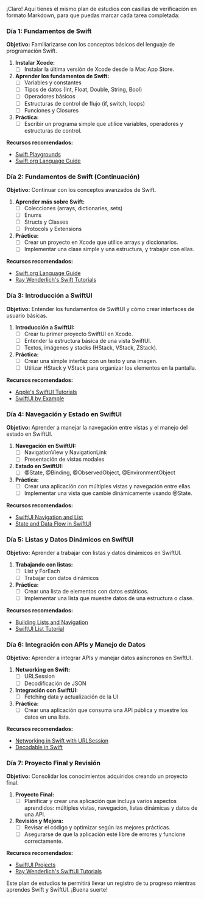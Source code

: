 ¡Claro! Aquí tienes el mismo plan de estudios con casillas de verificación en formato Markdown, para que puedas marcar cada tarea completada:

### Día 1: Fundamentos de Swift

**Objetivo:** Familiarizarse con los conceptos básicos del lenguaje de programación Swift.

1. **Instalar Xcode:**
   - [ ] Instalar la última versión de Xcode desde la Mac App Store.
2. **Aprender los fundamentos de Swift:**
   - [ ] Variables y constantes
   - [ ] Tipos de datos (Int, Float, Double, String, Bool)
   - [ ] Operadores básicos
   - [ ] Estructuras de control de flujo (if, switch, loops)
   - [ ] Funciones y Closures
3. **Práctica:**
   - [ ] Escribir un programa simple que utilice variables, operadores y estructuras de control.

**Recursos recomendados:**

- [Swift Playgrounds](https://www.apple.com/swift/playgrounds/)
- [Swift.org Language Guide](https://docs.swift.org/swift-book/LanguageGuide/TheBasics.html)

### Día 2: Fundamentos de Swift (Continuación)

**Objetivo:** Continuar con los conceptos avanzados de Swift.

1. **Aprender más sobre Swift:**
   - [ ] Colecciones (arrays, dictionaries, sets)
   - [ ] Enums
   - [ ] Structs y Classes
   - [ ] Protocols y Extensions
2. **Práctica:**
   - [ ] Crear un proyecto en Xcode que utilice arrays y diccionarios.
   - [ ] Implementar una clase simple y una estructura, y trabajar con ellas.

**Recursos recomendados:**

- [Swift.org Language Guide](https://docs.swift.org/swift-book/LanguageGuide/CollectionTypes.html)
- [Ray Wenderlich's Swift Tutorials](https://www.raywenderlich.com/ios/paths/learn)

### Día 3: Introducción a SwiftUI

**Objetivo:** Entender los fundamentos de SwiftUI y cómo crear interfaces de usuario básicas.

1. **Introducción a SwiftUI:**
   - [ ] Crear tu primer proyecto SwiftUI en Xcode.
   - [ ] Entender la estructura básica de una vista SwiftUI.
   - [ ] Textos, imágenes y stacks (HStack, VStack, ZStack).
2. **Práctica:**
   - [ ] Crear una simple interfaz con un texto y una imagen.
   - [ ] Utilizar HStack y VStack para organizar los elementos en la pantalla.

**Recursos recomendados:**

- [Apple's SwiftUI Tutorials](https://developer.apple.com/tutorials/swiftui)
- [SwiftUI by Example](https://www.hackingwithswift.com/quick-start/swiftui)

### Día 4: Navegación y Estado en SwiftUI

**Objetivo:** Aprender a manejar la navegación entre vistas y el manejo del estado en SwiftUI.

1. **Navegación en SwiftUI:**
   - [ ] NavigationView y NavigationLink
   - [ ] Presentación de vistas modales
2. **Estado en SwiftUI:**
   - [ ] @State, @Binding, @ObservedObject, @EnvironmentObject
3. **Práctica:**
   - [ ] Crear una aplicación con múltiples vistas y navegación entre ellas.
   - [ ] Implementar una vista que cambie dinámicamente usando @State.

**Recursos recomendados:**

- [SwiftUI Navigation and List](https://developer.apple.com/tutorials/swiftui/handling-user-input)
- [State and Data Flow in SwiftUI](https://www.hackingwithswift.com/quick-start/swiftui/understanding-state-and-binding)

### Día 5: Listas y Datos Dinámicos en SwiftUI

**Objetivo:** Aprender a trabajar con listas y datos dinámicos en SwiftUI.

1. **Trabajando con listas:**
   - [ ] List y ForEach
   - [ ] Trabajar con datos dinámicos
2. **Práctica:**
   - [ ] Crear una lista de elementos con datos estáticos.
   - [ ] Implementar una lista que muestre datos de una estructura o clase.

**Recursos recomendados:**

- [Building Lists and Navigation](https://developer.apple.com/tutorials/swiftui/building-lists-and-navigation)
- [SwiftUI List Tutorial](https://www.hackingwithswift.com/quick-start/swiftui/working-with-list)

### Día 6: Integración con APIs y Manejo de Datos

**Objetivo:** Aprender a integrar APIs y manejar datos asíncronos en SwiftUI.

1. **Networking en Swift:**
   - [ ] URLSession
   - [ ] Decodificación de JSON
2. **Integración con SwiftUI:**
   - [ ] Fetching data y actualización de la UI
3. **Práctica:**
   - [ ] Crear una aplicación que consuma una API pública y muestre los datos en una lista.

**Recursos recomendados:**

- [Networking in Swift with URLSession](https://www.hackingwithswift.com/read/7/3/sending-and-receiving-data-with-urlsession)
- [Decodable in Swift](https://www.hackingwithswift.com/read/7/5/parsing-json-using-the-codable-protocol)

### Día 7: Proyecto Final y Revisión

**Objetivo:** Consolidar los conocimientos adquiridos creando un proyecto final.

1. **Proyecto Final:**
   - [ ] Planificar y crear una aplicación que incluya varios aspectos aprendidos: múltiples vistas, navegación, listas dinámicas y datos de una API.
2. **Revisión y Mejora:**
   - [ ] Revisar el código y optimizar según las mejores prácticas.
   - [ ] Asegurarse de que la aplicación esté libre de errores y funcione correctamente.

**Recursos recomendados:**

- [SwiftUI Projects](https://www.hackingwithswift.com/books/ios-swiftui)
- [Ray Wenderlich's SwiftUI Tutorials](https://www.raywenderlich.com/ios/paths/learn)

Este plan de estudios te permitirá llevar un registro de tu progreso mientras aprendes Swift y SwiftUI. ¡Buena suerte!
